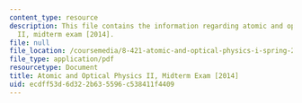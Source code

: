 ```yaml
---
content_type: resource
description: This file contains the information regarding atomic and optical physics
  II, midterm exam [2014].
file: null
file_location: /coursemedia/8-421-atomic-and-optical-physics-i-spring-2014/ecdff53d6d322b635596c538411f4409_MIT8_421S14_midterm2014.pdf
file_type: application/pdf
resourcetype: Document
title: Atomic and Optical Physics II, Midterm Exam [2014]
uid: ecdff53d-6d32-2b63-5596-c538411f4409
---
```

